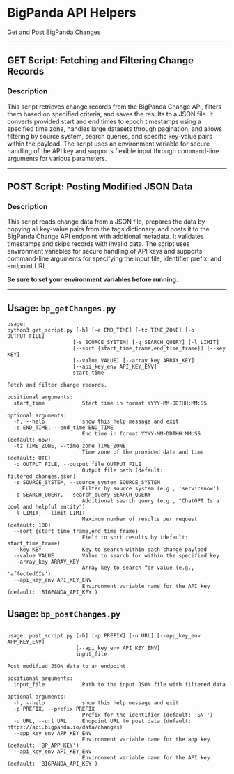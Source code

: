 # BigPanda API Helpers
Get and Post BigPanda Changes

---

## GET Script: Fetching and Filtering Change Records

### Description
This script retrieves change records from the BigPanda Change API, filters them based on specified criteria, and saves the results to a JSON file. It converts provided start and end times to epoch timestamps using a specified time zone, handles large datasets through pagination, and allows filtering by source system, search queries, and specific key-value pairs within the payload. The script uses an environment variable for secure handling of the API key and supports flexible input through command-line arguments for various parameters.

---

## POST Script: Posting Modified JSON Data

### Description
This script reads change data from a JSON file, prepares the data by copying all key-value pairs from the tags dictionary, and posts it to the BigPanda Change API endpoint with additional metadata. It validates timestamps and skips records with invalid data. The script uses environment variables for secure handling of API keys and supports command-line arguments for specifying the input file, identifier prefix, and endpoint URL.

**Be sure to set your environment variables before running.**

---

## Usage: `bp_getChanges.py`

```plaintext
usage: 
python3 get_script.py [-h] [-e END_TIME] [-tz TIME_ZONE] [-o OUTPUT_FILE]
                     [-s SOURCE_SYSTEM] [-q SEARCH_QUERY] [-l LIMIT]
                     [--sort {start_time_frame,end_time_frame}] [--key KEY]
                     [--value VALUE] [--array_key ARRAY_KEY]
                     [--api_key_env API_KEY_ENV]
                     start_time

Fetch and filter change records.

positional arguments:
  start_time            Start time in format YYYY-MM-DDTHH:MM:SS

optional arguments:
  -h, --help            show this help message and exit
  -e END_TIME, --end_time END_TIME
                        End time in format YYYY-MM-DDTHH:MM:SS (default: now)
  -tz TIME_ZONE, --time_zone TIME_ZONE
                        Time zone of the provided date and time (default: UTC)
  -o OUTPUT_FILE, --output_file OUTPUT_FILE
                        Output file path (default: filtered_changes.json)
  -s SOURCE_SYSTEM, --source_system SOURCE_SYSTEM
                        Filter by source system (e.g., 'servicenow')
  -q SEARCH_QUERY, --search_query SEARCH_QUERY
                        Additional search query (e.g., "ChatGPT Is a cool and helpful entity")
  -l LIMIT, --limit LIMIT
                        Maximum number of results per request (default: 100)
  --sort {start_time_frame,end_time_frame}
                        Field to sort results by (default: start_time_frame)
  --key KEY             Key to search within each change payload
  --value VALUE         Value to search for within the specified key
  --array_key ARRAY_KEY
                        Array key to search for value (e.g., 'affectedCIs')
  --api_key_env API_KEY_ENV
                        Environment variable name for the API key (default: 'BIGPANDA_API_KEY')
```

## Usage: `bp_postChanges.py`

```plaintext

usage: post_script.py [-h] [-p PREFIX] [-u URL] [--app_key_env APP_KEY_ENV]
                      [--api_key_env API_KEY_ENV]
                      input_file

Post modified JSON data to an endpoint.

positional arguments:
  input_file            Path to the input JSON file with filtered data

optional arguments:
  -h, --help            show this help message and exit
  -p PREFIX, --prefix PREFIX
                        Prefix for the identifier (default: 'SN-')
  -u URL, --url URL     Endpoint URL to post data (default: https://api.bigpanda.io/data/changes)
  --app_key_env APP_KEY_ENV
                        Environment variable name for the app key (default: 'BP_APP_KEY')
  --api_key_env API_KEY_ENV
                        Environment variable name for the API key (default: 'BIGPANDA_API_KEY')
```

